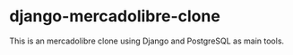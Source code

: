 # django-mercadolibre-clone
This is an mercadolibre clone using Django and PostgreSQL as main tools.
